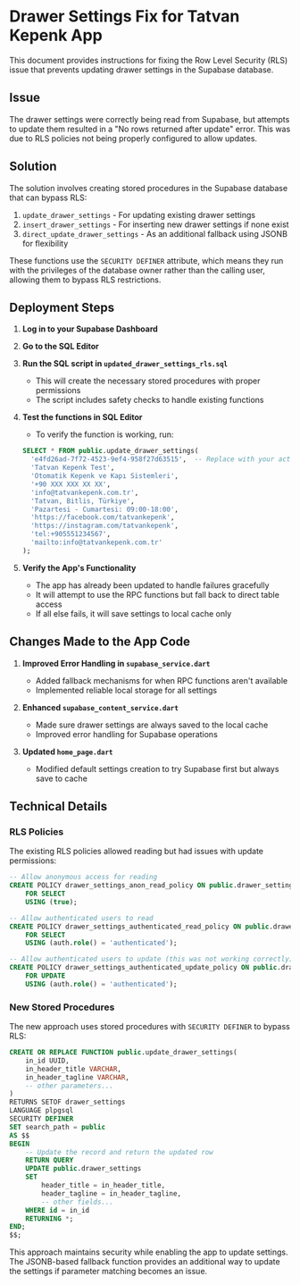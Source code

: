 # Drawer Settings Fix for Tatvan Kepenk App

This document provides instructions for fixing the Row Level Security (RLS) issue that prevents updating drawer settings in the Supabase database.

## Issue

The drawer settings were correctly being read from Supabase, but attempts to update them resulted in a "No rows returned after update" error. This was due to RLS policies not being properly configured to allow updates.

## Solution

The solution involves creating stored procedures in the Supabase database that can bypass RLS:

1. `update_drawer_settings` - For updating existing drawer settings
2. `insert_drawer_settings` - For inserting new drawer settings if none exist
3. `direct_update_drawer_settings` - As an additional fallback using JSONB for flexibility

These functions use the `SECURITY DEFINER` attribute, which means they run with the privileges of the database owner rather than the calling user, allowing them to bypass RLS restrictions.

## Deployment Steps

1. **Log in to your Supabase Dashboard**

2. **Go to the SQL Editor**

3. **Run the SQL script in `updated_drawer_settings_rls.sql`**
   - This will create the necessary stored procedures with proper permissions
   - The script includes safety checks to handle existing functions

4. **Test the functions in SQL Editor**
   - To verify the function is working, run:
   
   ```sql
   SELECT * FROM public.update_drawer_settings(
     'e4fd26ad-7f72-4523-9ef4-958f27d63515',  -- Replace with your actual ID
     'Tatvan Kepenk Test',
     'Otomatik Kepenk ve Kapı Sistemleri',
     '+90 XXX XXX XX XX',
     'info@tatvankepenk.com.tr',
     'Tatvan, Bitlis, Türkiye',
     'Pazartesi - Cumartesi: 09:00-18:00',
     'https://facebook.com/tatvankepenk',
     'https://instagram.com/tatvankepenk',
     'tel:+905551234567',
     'mailto:info@tatvankepenk.com.tr'
   );
   ```

5. **Verify the App's Functionality**
   - The app has already been updated to handle failures gracefully
   - It will attempt to use the RPC functions but fall back to direct table access
   - If all else fails, it will save settings to local cache only

## Changes Made to the App Code

1. **Improved Error Handling in `supabase_service.dart`**
   - Added fallback mechanisms for when RPC functions aren't available
   - Implemented reliable local storage for all settings

2. **Enhanced `supabase_content_service.dart`**
   - Made sure drawer settings are always saved to the local cache
   - Improved error handling for Supabase operations

3. **Updated `home_page.dart`**
   - Modified default settings creation to try Supabase first but always save to cache

## Technical Details

### RLS Policies

The existing RLS policies allowed reading but had issues with update permissions:

```sql
-- Allow anonymous access for reading
CREATE POLICY drawer_settings_anon_read_policy ON public.drawer_settings 
    FOR SELECT 
    USING (true);

-- Allow authenticated users to read
CREATE POLICY drawer_settings_authenticated_read_policy ON public.drawer_settings 
    FOR SELECT 
    USING (auth.role() = 'authenticated');

-- Allow authenticated users to update (this was not working correctly)
CREATE POLICY drawer_settings_authenticated_update_policy ON public.drawer_settings 
    FOR UPDATE 
    USING (auth.role() = 'authenticated');
```

### New Stored Procedures

The new approach uses stored procedures with `SECURITY DEFINER` to bypass RLS:

```sql
CREATE OR REPLACE FUNCTION public.update_drawer_settings(
    in_id UUID,
    in_header_title VARCHAR,
    in_header_tagline VARCHAR,
    -- other parameters...
)
RETURNS SETOF drawer_settings
LANGUAGE plpgsql
SECURITY DEFINER
SET search_path = public
AS $$
BEGIN
    -- Update the record and return the updated row
    RETURN QUERY
    UPDATE public.drawer_settings
    SET 
        header_title = in_header_title,
        header_tagline = in_header_tagline,
        -- other fields...
    WHERE id = in_id
    RETURNING *;
END;
$$;
```

This approach maintains security while enabling the app to update settings. The JSONB-based fallback function provides an additional way to update the settings if parameter matching becomes an issue.
